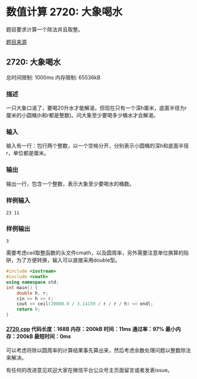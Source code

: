 # 数值计算 2720: 大象喝水

题目要求计算一个除法并且取整。

[题目来源](http://bailian.openjudge.cn/practice/2720/)

## 2720: 大象喝水

总时间限制: 1000ms    内存限制: 65536kB

### 描述

一只大象口渴了，要喝20升水才能解渴，但现在只有一个深h厘米，底面半径为r厘米的小圆桶(h和r都是整数)。问大象至少要喝多少桶水才会解渴。

### 输入

输入有一行：包行两个整数，以一个空格分开，分别表示小圆桶的深h和底面半径r，单位都是厘米。

### 输出

输出一行，包含一个整数，表示大象至少要喝水的桶数。

### 样例输入
```
23 11
```
### 样例输出
```
3
```
需要考虑ceil取整函数的头文件cmath，以及圆周率，另外需要注意单位换算的陷阱，为了方便转换，输入可以直接采用double型。
```cpp
#include <iostream>
#include <cmath>
using namespace std;
int main() {
	double h, r;
	cin >> h >> r;
	cout << ceil(20000.0 / 3.14159 / r / r / h) << endl;
	return 0;
}
```
#### [2720.cpp](https://github.com/Ienu/ExerciseEveryday/blob/master/Code/2700-2799/2720.cpp) 代码长度：168B 内存：200kB 时间：11ms 通过率：97% 最小内存：200kB  最短时间：0ms

可以考虑将除以圆周率的计算结果事先算出来，然后考虑余数处理问题以整数除法来解决。

有任何的改进意见欢迎大家在微信平台公众号主页面留言或者发表issue。

